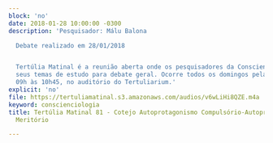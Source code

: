 ```yaml
---
block: 'no'
date: 2018-01-28 10:00:00 -0300
description: 'Pesquisador: Málu Balona

  Debate realizado em 28/01/2018


  Tertúlia Matinal é a reunião aberta onde os pesquisadores da Conscienciologia apresentam
  seus temas de estudo para debate geral. Ocorre todos os domingos pela manhã, das
  09h às 10h45, no auditório do Tertuliarium.'
explicit: 'no'
file: https://tertuliamatinal.s3.amazonaws.com/audios/v6wLiHi8QZE.m4a
keyword: conscienciologia
title: Tertúlia Matinal 81 - Cotejo Autoprotagonismo Compulsório-Autoprotagonismo
  Meritório

---
```

